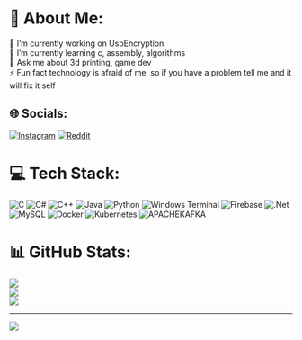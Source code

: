 # 💫 About Me:
🔭 I’m currently working on UsbEncryption<br>🌱 I’m currently learning c, assembly, algorithms <br>💬 Ask me about 3d printing, game dev<br>⚡ Fun fact technology is afraid of me, so if you have a problem tell me and it will fix it self


## 🌐 Socials:
[![Instagram](https://img.shields.io/badge/Instagram-%23E4405F.svg?logo=Instagram&logoColor=white)](https://instagram.com/vivien.evg) [![Reddit](https://img.shields.io/badge/Reddit-%23FF4500.svg?logo=Reddit&logoColor=white)](https://reddit.com/user/u/UnderstandingSoft161) 

# 💻 Tech Stack:
![C](https://img.shields.io/badge/c-%2300599C.svg?style=flat&logo=c&logoColor=white) ![C#](https://img.shields.io/badge/c%23-%23239120.svg?style=flat&logo=csharp&logoColor=white) ![C++](https://img.shields.io/badge/c++-%2300599C.svg?style=flat&logo=c%2B%2B&logoColor=white) ![Java](https://img.shields.io/badge/java-%23ED8B00.svg?style=flat&logo=openjdk&logoColor=white) ![Python](https://img.shields.io/badge/python-3670A0?style=flat&logo=python&logoColor=ffdd54) ![Windows Terminal](https://img.shields.io/badge/Windows%20Terminal-%234D4D4D.svg?style=flat&logo=windows-terminal&logoColor=white) ![Firebase](https://img.shields.io/badge/firebase-%23039BE5.svg?style=flat&logo=firebase) ![.Net](https://img.shields.io/badge/.NET-5C2D91?style=flat&logo=.net&logoColor=white) ![MySQL](https://img.shields.io/badge/mysql-%2300000f.svg?style=flat&logo=mysql&logoColor=white) ![Docker](https://img.shields.io/badge/docker-%230db7ed.svg?style=flat&logo=docker&logoColor=white) ![Kubernetes](https://img.shields.io/badge/kubernetes-%23326ce5.svg?style=flat&logo=kubernetes&logoColor=white) ![APACHEKAFKA](https://img.shields.io/badge/apachekafka-231F20.svg?style=flat&logo=apachekafka&logoColor=white&color=%23231F20)
# 📊 GitHub Stats:
![](https://github-readme-stats.vercel.app/api?username=TeleportYT&theme=dark&hide_border=false&include_all_commits=false&count_private=false)<br/>
![](https://github-readme-streak-stats.herokuapp.com/?user=TeleportYT&theme=dark&hide_border=false)<br/>
![](https://github-readme-stats.vercel.app/api/top-langs/?username=TeleportYT&theme=dark&hide_border=false&include_all_commits=false&count_private=false&layout=compact)

---
[![](https://visitcount.itsvg.in/api?id=TeleportYT&icon=5&color=2)](https://visitcount.itsvg.in)

<!-- Proudly created with GPRM ( https://gprm.itsvg.in ) -->
